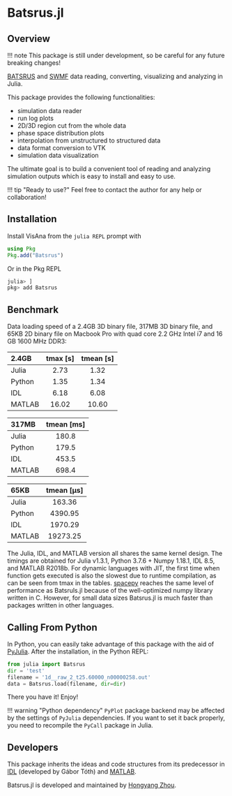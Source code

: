 # Batsrus.jl

## Overview

!!! note
    This package is still under development, so be careful for any future breaking changes!

[BATSRUS](https://github.com/MSTEM-QUDA/BATSRUS) and [SWMF](https://github.com/MSTEM-QUDA/SWMF) data reading, converting, visualizing and analyzing in Julia.

This package provides the following functionalities:
  * simulation data reader
  * run log plots
  * 2D/3D region cut from the whole data
  * phase space distribution plots
  * interpolation from unstructured to structured data
  * data format conversion to VTK
  * simulation data visualization

The ultimate goal is to build a convenient tool of reading and analyzing simulation outputs which is easy to install and easy to use.

!!! tip "Ready to use?"
    Feel free to contact the author for any help or collaboration!

## Installation
Install VisAna from the `julia REPL` prompt with
```julia
using Pkg
Pkg.add("Batsrus")
```

Or in the Pkg REPL
```julia
julia> ]
pkg> add Batsrus
```

## Benchmark

Data loading speed of a 2.4GB 3D binary file, 317MB 3D binary file, and 65KB 2D binary file on Macbook Pro with quad core 2.2 GHz Intel i7 and 16 GB 1600 MHz DDR3:

| 2.4GB |   tmax [s] |  tmean [s] |
|:-------|:------:|:------:|
| Julia  | 2.73  |  1.32 |
| Python | 1.35  |  1.34 |
| IDL    | 6.18  |  6.08 |
| MATLAB | 16.02 | 10.60 |

| 317MB   | tmean [ms] |
|:-------|:---------:|
| Julia  | 180.8    |
| Python | 179.5   |
| IDL    | 453.5   |
| MATLAB | 698.4  |

| 65KB   | tmean [μs] |
|:-------|:---------:|
| Julia  | 163.36    |
| Python | 4390.95   |
| IDL    | 1970.29   |
| MATLAB | 19273.25  |

The Julia, IDL, and MATLAB version all shares the same kernel design. The timings are obtained for Julia v1.3.1, Python 3.7.6 + Numpy 1.18.1, IDL 8.5, and MATLAB R2018b.
For dynamic languages with JIT, the first time when function gets executed is also the slowest due to runtime compilation, as can be seen from tmax in the tables. [spacepy](https://github.com/spacepy/spacepy) reaches the same level of performance as Batsruls.jl because of the well-optimized numpy library written in C. However, for small data sizes Batsrus.jl is much faster than packages written in other languages.

## Calling From Python

In Python, you can easily take advantage of this package with the aid of [PyJulia](https://pyjulia.readthedocs.io/en/latest/).
After the installation, in the Python REPL:
```python
from julia import Batsrus
dir = 'test'
filename = '1d__raw_2_t25.60000_n00000258.out'
data = Batsrus.load(filename, dir=dir)
```
There you have it! Enjoy!

!!! warning "Python dependency"
    `PyPlot` package backend may be affected by the settings of `PyJulia` dependencies. If you want to set it back properly, you need to recompile the `PyCall` package in Julia.

## Developers

This package inherits the ideas and code structures from its predecessor in [IDL](https://github.com/MSTEM-QUDA/share/tree/stable/IDL) (developed by Gábor Tóth) and [MATLAB](https://github.com/henry2004y/VisAnaMatlab).

Batsrus.jl is developed and maintained by [Hongyang Zhou](https://github.com/henry2004y).

